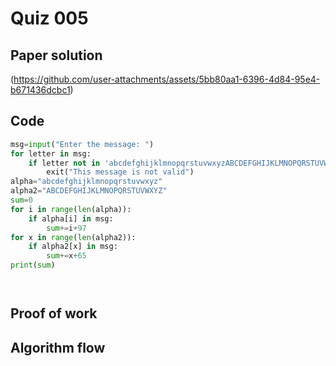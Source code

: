 # Quiz 005

## Paper solution
(https://github.com/user-attachments/assets/5bb80aa1-6396-4d84-95e4-b671436dcbc1)

## Code
```.py
msg=input("Enter the message: ")
for letter in msg:
    if letter not in 'abcdefghijklmnopqrstuvwxyzABCDEFGHIJKLMNOPQRSTUVWXYZ -':
        exit("This message is not valid")
alpha="abcdefghijklmnopqrstuvwxyz"
alpha2="ABCDEFGHIJKLMNOPQRSTUVWXYZ"
sum=0
for i in range(len(alpha)):
    if alpha[i] in msg:
        sum+=i+97
for x in range(len(alpha2)):
    if alpha2[x] in msg:
        sum+=x+65
print(sum)




```

## Proof of work


## Algorithm flow
